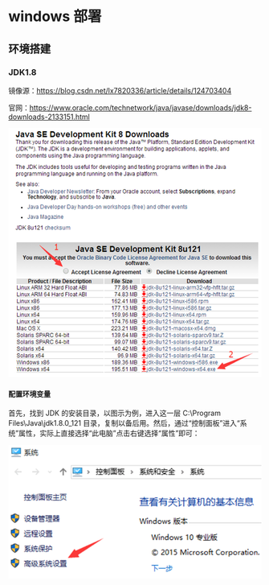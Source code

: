 # windows 部署

## 环境搭建

### JDK1.8

镜像源：<https://blog.csdn.net/lx7820336/article/details/124703404>

官网：<https://www.oracle.com/technetwork/java/javase/downloads/jdk8-downloads-2133151.html>

![Alt text](./img/win_jdk1.8.png)

#### 配置环境变量

首先，找到 JDK 的安装目录，以图示为例，进入这一层 C:\Program Files\Java\jdk1.8.0_121 目录，复制以备后用。然后，通过“控制面板”进入“系统”属性，实际上直接选择“此电脑”点击右键选择“属性”即可：

![Alt text](./img/xtsz.png)
